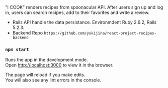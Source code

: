"I COOK" renders recipes from spoonacular API. After users sign up and log in, users can search recipes, add to their favorites and write a review.

- Rails API handle the data persistance. Environmdent Ruby 2.6.2, Rails 5.2.3.
- Backend Repo `https://github.com/yukijina/react-project-recipes-backend`

### `npm start`

Runs the app in the development mode.<br>
Open [http://localhost:3000](http://localhost:3000) to view it in the browser.

The page will reload if you make edits.<br>
You will also see any lint errors in the console.
